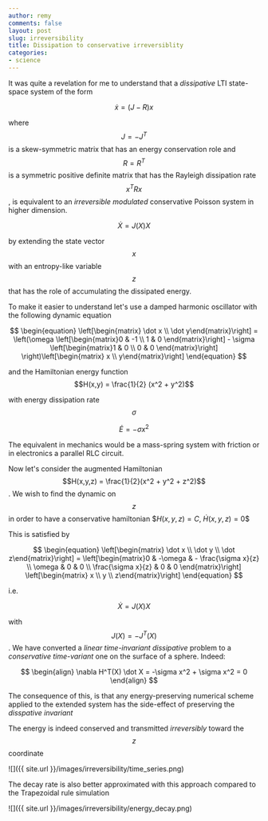 ```yaml
---
author: remy
comments: false
layout: post
slug: irreversibility
title: Dissipation to conservative irreversiblity
categories:
- science
---
```


It was quite a revelation for me to understand that a _dissipative_ LTI state-space system of the form

$$
	\begin{equation}
		\dot x = (J-R) x
	\end{equation}
$$

where $$J = -J^T$$ is a skew-symmetric matrix that has an energy conservation role and $$R = R^T$$ is a symmetric positive definite matrix that has the Rayleigh dissipation rate $$x^T R x$$, is equivalent to an _irreversible modulated_ conservative Poisson system in higher dimension. 

$$
	\begin{equation}
		\dot X = J(X) X
	\end{equation}
$$

by extending the state vector $$x$$ with an entropy-like variable $$z$$ that has the role of accumulating the dissipated energy.

To make it easier to understand let's use a damped harmonic oscillator with the following dynamic equation

$$
	\begin{equation}
	\left[\begin{matrix} \dot x \\ \dot y\end{matrix}\right] = \left(\omega \left[\begin{matrix}0 & -1 \\  1 & 0 \end{matrix}\right] - \sigma \left[\begin{matrix}1 & 0 \\ 0 & 0 \end{matrix}\right] \right)\left[\begin{matrix} x \\ y\end{matrix}\right]
	\end{equation}
$$

and the Hamiltonian energy function $$H(x,y) = \frac{1}{2} (x^2 + y^2)$$

with energy dissipation rate $$\sigma$$

$$
	\begin{equation}
		\dot E = -\sigma x^2
	\end{equation}
$$

The equivalent in mechanics would be a mass-spring system with friction or in electronics a parallel RLC circuit.

Now let's consider the augmented Hamiltonian $$H(x,y,z) = \frac{1}{2}(x^2 + y^2 + z^2)$$. We wish to find the dynamic on $$z$$ in order to have a conservative hamiltonian $$H(x,y,z) = C$, $\dot H(x,y,z) = 0$$

This is satisfied by

$$
	\begin{equation}
		\left[\begin{matrix} \dot x \\ \dot y \\ \dot z\end{matrix}\right] =  \left[\begin{matrix}0 & -\omega & - \frac{\sigma x}{z} \\  \omega & 0 & 0 \\ \frac{\sigma x}{z} & 0 & 0 \end{matrix}\right] \left[\begin{matrix} x \\ y \\ z\end{matrix}\right]
	\end{equation}
$$

i.e.

$$
	\begin{equation}
		\dot X = J(X) X
	\end{equation}
$$

with $$J(X) =-J^T(X)$$. We have converted a _linear time-invariant dissipative_ problem to a _conservative time-variant_ one on the surface of a sphere. Indeed:

$$
	\begin{align}
		\nabla H^T(X) \dot X = -\sigma x^2 + \sigma x^2 = 0 
	\end{align}
$$

The consequence of this, is that any energy-preserving numerical scheme applied to the extended system has the side-effect of preserving the _disspative invariant_

The energy is indeed conserved and transmitted _irreversibly_ toward the $$z$$ coordinate

![]({{ site.url }}/images/irreversibility/time_series.png)

The decay rate is also better approximated with this approach compared to the Trapezoidal rule simulation

![]({{ site.url }}/images/irreversibility/energy_decay.png)
